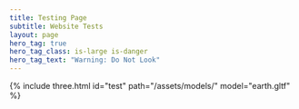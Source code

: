 ```yaml
---
title: Testing Page
subtitle: Website Tests
layout: page
hero_tag: true
hero_tag_class: is-large is-danger 
hero_tag_text: "Warning: Do Not Look"
---
```


{% include three.html id="test" path="/assets/models/" model="earth.gltf" %}

